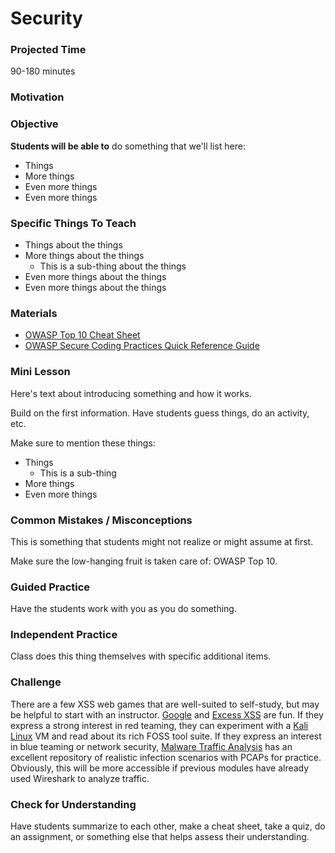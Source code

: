 # Security

### Projected Time
90-180 minutes

### Motivation


### Objective
**Students will be able to** do something that we'll list here:
- Things
- More things
- Even more things
- Even more things

### Specific Things To Teach
- Things about the things
- More things about the things
	- This is a sub-thing about the things
- Even more things about the things
- Even more things about the things

### Materials

- [OWASP Top 10 Cheat Sheet](https://www.owasp.org/index.php/OWASP_Top_Ten_Cheat_Sheet)
- [OWASP Secure Coding Practices Quick Reference Guide](https://www.owasp.org/images/0/08/OWASP_SCP_Quick_Reference_Guide_v2.pdf)

### Mini Lesson

Here's text about introducing something and how it works.

Build on the first information. Have students guess things, do an activity, etc.

Make sure to mention these things: 
- Things
	- This is a sub-thing
- More things
- Even more things


### Common Mistakes / Misconceptions

This is something that students might not realize or might assume at first.

Make sure the low-hanging fruit is taken care of: OWASP Top 10.


### Guided Practice

Have the students work with you as you do something. 


### Independent Practice

Class does this thing themselves with specific additional items.


### Challenge

There are a few XSS web games that are well-suited to self-study, but may be helpful to start with an instructor. [Google](https://xss-game.appspot.com/) and [Excess XSS](http://excess-xss.com/) are fun.
If they express a strong interest in red teaming, they can experiment with a [Kali Linux](https://www.kali.org/) VM and read about its rich FOSS tool suite.
If they express an interest in blue teaming or network security, [Malware Traffic Analysis](http://www.malware-traffic-analysis.net/) has an excellent repository of realistic infection scenarios with PCAPs for practice. Obviously, this will be more accessible if previous modules have already used Wireshark to analyze traffic.


### Check for Understanding

Have students summarize to each other, make a cheat sheet, take a quiz, do an assignment, or something else that helps assess their understanding. 
